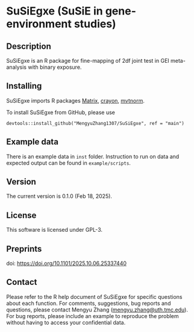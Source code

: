 # SuSiEgxe (SuSiE in gene-environment studies)

## Description

SuSiEgxe is an R package for fine-mapping of 2df joint test in GEI meta-analysis with binary exposure.

## Installing

SuSiEgxe imports R packages 
[Matrix](https://cran.r-project.org/web/packages/Matrix/index.html),
[crayon](https://cran.r-project.org/web/packages/crayon/index.html),
[mvtnorm](https://cran.r-project.org/web/packages/mvtnorm/index.html).

To install SuSiEgxe from GitHub, please use

```
devtools::install_github("MengyuZhang1307/SuSiEgxe", ref = "main")
```
## Example data

There is an example data in `inst` folder. Instruction to run on data and expected output can be found in `example/scripts`.

## Version

The current version is 0.1.0 (Feb 18, 2025).

## License

This software is licensed under GPL-3.

## Preprints
doi: https://doi.org/10.1101/2025.10.06.25337440

## Contact

Please refer to the R help document of SuSiEgxe for specific questions about each function. 
For comments, suggestions, bug reports and questions, please contact Mengyu Zhang (mengyu.zhang@uth.tmc.edu). 
For bug reports, please include an example to reproduce the problem without having to access your confidential data.

